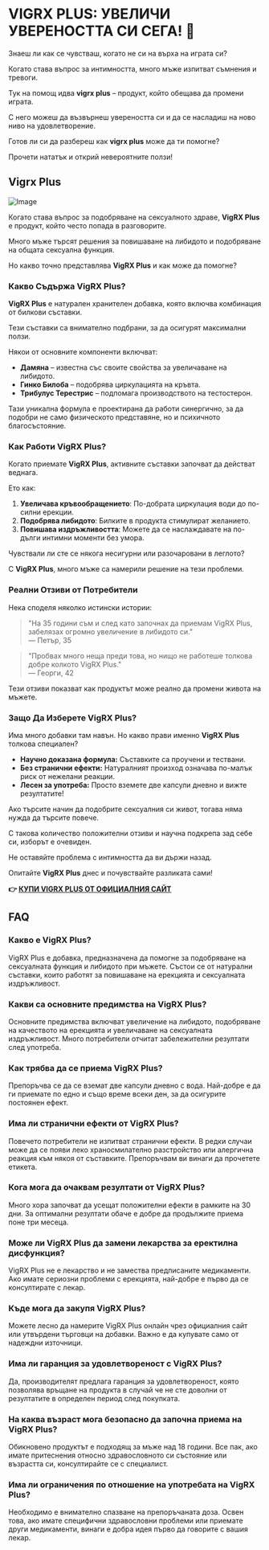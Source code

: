 # VIGRX PLUS: УВЕЛИЧИ УВЕРЕНОСТТА СИ СЕГА! 💪

Знаеш ли как се чувстваш, когато не си на върха на играта си? 

Когато става въпрос за интимността, много мъже изпитват съмнения и тревоги. 

Тук на помощ идва **vigrx plus** – продукт, който обещава да промени играта. 

С него можеш да възвърнеш увереността си и да се насладиш на ново ниво на удовлетворение. 

Готов ли си да разбереш как **vigrx plus** може да ти помогне? 

Прочети нататък и открий невероятните ползи!

## Vigrx Plus

![Image](https://www2.sellhealth.com/63/vigrxplus_box_headon_reflection_lg.jpg)

Когато става въпрос за подобряване на сексуалното здраве, **VigRX Plus** е продукт, който често попада в разговорите. 

Много мъже търсят решения за повишаване на либидото и подобряване на общата сексуална функция.

Но какво точно представлява **VigRX Plus** и как може да помогне?

### Какво Съдържа VigRX Plus?

**VigRX Plus** е натурален хранителен добавка, която включва комбинация от билкови съставки. 

Тези съставки са внимателно подбрани, за да осигурят максимални ползи.

Някои от основните компоненти включват:

- **Дамяна** – известна със своите свойства за увеличаване на либидото.
- **Гинко Билоба** – подобрява циркулацията на кръвта.
- **Трибулус Терестрис** – подпомага производството на тестостерон.

Тази уникална формула е проектирана да работи синергично, за да подобри не само физическото представяне, но и психичното благосъстояние.

### Как Работи VigRX Plus?

Когато приемате **VigRX Plus**, активните съставки започват да действат веднага. 

Ето как:

1. **Увеличава кръвообращението**: По-добрата циркулация води до по-силни ерекции.
2. **Подобрява либидото**: Билките в продукта стимулират желанието.
3. **Повишава издръжливостта**: Можете да се наслаждавате на по-дълги интимни моменти без умора.

Чувствали ли сте се някога несигурни или разочаровани в леглото? 

С **VigRX Plus**, много мъже са намерили решение на тези проблеми.

### Реални Отзиви от Потребители

Нека споделя няколко истински истории:

> "На 35 години съм и след като започнах да приемам VigRX Plus, забелязах огромно увеличение в либидото си."  
> — Петър, 35

> "Пробвах много неща преди това, но нищо не работеше толкова добре колкото VigRX Plus."  
> — Георги, 42

Тези отзиви показват как продуктът може реално да промени живота на мъжете.

### Защо Да Изберете VigRX Plus?

Има много добавки там навън. Но какво прави именно **VigRX Plus** толкова специален?

- **Научно доказана формула:** Съставките са проучени и тествани.
- **Без странични ефекти:** Натуралният произход означава по-малък риск от нежелани реакции.
- **Лесен за употреба:** Просто вземете две капсули дневно и вижте резултатите!

Ако търсите начин да подобрите сексуалния си живот, тогава няма нужда да търсите повече. 

С такова количество положителни отзиви и научна подкрепа зад себе си, изборът е очевиден.

Не оставяйте проблема с интимността да ви държи назад. 

Опитайте **VigRX Plus** днес и почувствайте разликата сами!



**👉 [КУПИ VIGRX PLUS ОТ ОФИЦИАЛНИЯ САЙТ](https://gchaffi.com/YVZPATir)**

## FAQ

### Какво е VigRX Plus?
VigRX Plus е добавка, предназначена да помогне за подобряване на сексуалната функция и либидото при мъжете. Състои се от натурални съставки, които работят за повишаване на ерекцията и сексуалната издръжливост.

### Какви са основните предимства на VigRX Plus?
Основните предимства включват увеличение на либидото, подобряване на качеството на ерекцията и увеличаване на сексуалната издръжливост. Много потребители отчитат забележителни резултати след употреба.

### Как трябва да се приема VigRX Plus?
Препоръчва се да се вземат две капсули дневно с вода. Най-добре е да ги приемате по едно и също време всеки ден, за да осигурите постоянен ефект.

### Има ли странични ефекти от VigRX Plus?
Повечето потребители не изпитват странични ефекти. В редки случаи може да се появи леко храносмилателно разстройство или алергична реакция към някоя от съставките. Препоръчвам ви винаги да прочетете етикета.

### Кога мога да очаквам резултати от VigRX Plus?
Много хора започват да усещат положителни ефекти в рамките на 30 дни. За оптимални резултати обаче е добре да продължите приема поне три месеца.

### Може ли VigRX Plus да замени лекарства за еректилна дисфункция?
VigRX Plus не е лекарство и не замества предписаните медикаменти. Ако имате сериозни проблеми с ерекцията, най-добре е първо да се консултирате с лекар.

### Къде мога да закупя VigRX Plus?
Можете лесно да намерите VigRX Plus онлайн чрез официалния сайт или утвърдени търговци на добавки. Важно е да купувате само от надеждни източници.

### Има ли гаранция за удовлетвореност с VigRX Plus?
Да, производителят предлага гаранция за удовлетвореност, която позволява връщане на продукта в случай че не сте доволни от резултатите в определен период след покупката.

### На каква възраст мога безопасно да започна приема на VigRX Plus?
Обикновено продуктът е подходящ за мъже над 18 години. Все пак, ако имате притеснения относно здравословното си състояние или възрастта си, консултирайте се с специалист.

### Има ли ограничения по отношение на употребата на VigRX Plus?
Необходимо е внимателно спазване на препоръчаната доза. Освен това, ако имате специфични здравословни проблеми или приемате други медикаменти, винаги е добра идея първо да говорите с вашия лекар.
